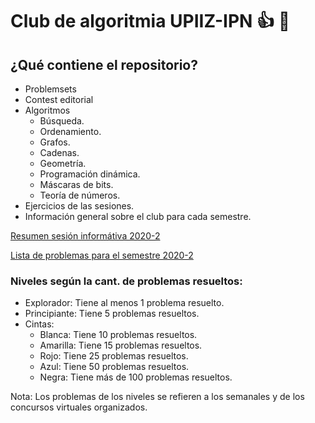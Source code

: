 # Club de algoritmia UPIIZ-IPN :+1: :dragon:
## ¿Qué contiene el repositorio?
* Problemsets
* Contest editorial
* Algoritmos
  * Búsqueda.
  * Ordenamiento.
  * Grafos.
  * Cadenas.
  * Geometría.
  * Programación dinámica.
  * Máscaras de bits.
  * Teoría de números.
 * Ejercicios de las sesiones.
 * Información general sobre el club para cada semestre.

[Resumen sesión informátiva 2020-2](https://github.com/Wolfteinter/Club-de-algoritmia-UPIIZ-IPN/blob/master/Info/Sesi%C3%B3n%20informativa%20-%202020-2.md)

[Lista de problemas para el semestre 2020-2](https://github.com/Wolfteinter/Club-de-algoritmia-UPIIZ-IPN/blob/master/Info/ListasProblemas/listaProblemas_2020_2.md)

### Niveles según la cant. de problemas resueltos:
* Explorador: Tiene al menos 1 problema resuelto.
* Principiante: Tiene 5 problemas resueltos.
* Cintas:
    * Blanca: Tiene 10 problemas resueltos.
    * Amarilla: Tiene 15 problemas resueltos.
    * Rojo: Tiene 25 problemas resueltos.
    * Azul: Tiene 50 problemas resueltos.
    * Negra: Tiene más de 100 problemas resueltos.

Nota: Los problemas de los niveles se refieren a los semanales y de los concursos virtuales organizados.
